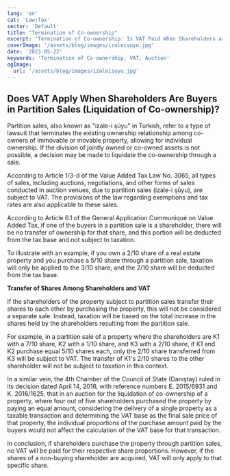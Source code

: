```yaml
---
lang: 'en'
cat: 'Law;Tax'
sector: 'Default'
title: "Termination of Co-ownership"
excerpt: "Termination of Co-ownership: Is VAT Paid When Shareholders are Buyers in Sales?"
coverImage: '/assets/blog/images/izaleisuyu.jpg'
date: '2023-05-22'
keywords: 'Termination of Co-ownership, VAT, Auction'
ogImage:
  url: '/assets/blog/images/izaleisuyu.jpg'
---
```


## Does VAT Apply When Shareholders Are Buyers in Partition Sales (Liquidation of Co-ownership)?

Partition sales, also known as "izale-i şüyu" in Turkish, refer to a type of lawsuit that terminates the existing ownership relationship among co-owners of immovable or movable property, allowing for individual ownership. If the division of jointly owned or co-owned assets is not possible, a decision may be made to liquidate the co-ownership through a sale.

According to Article 1/3-d of the Value Added Tax Law No. 3065, all types of sales, including auctions, negotiations, and other forms of sales conducted in auction venues, due to partition sales (izale-i şüyu), are subject to VAT. The provisions of the law regarding exemptions and tax rates are also applicable to these sales.

According to Article 6.1 of the General Application Communiqué on Value Added Tax, if one of the buyers in a partition sale is a shareholder, there will be no transfer of ownership for that share, and this portion will be deducted from the tax base and not subject to taxation.

To illustrate with an example, if you own a 2/10 share of a real estate property and you purchase a 5/10 share through a partition sale, taxation will only be applied to the 3/10 share, and the 2/10 share will be deducted from the tax base.

**Transfer of Shares Among Shareholders and VAT**

If the shareholders of the property subject to partition sales transfer their shares to each other by purchasing the property, this will not be considered a separate sale. Instead, taxation will be based on the total increase in the shares held by the shareholders resulting from the partition sale.

For example, in a partition sale of a property where the shareholders are K1 with a 7/10 share, K2 with a 1/10 share, and K3 with a 2/10 share, if K1 and K2 purchase equal 5/10 shares each, only the 2/10 share transferred from K3 will be subject to VAT. The transfer of K1's 2/10 shares to the other shareholder will not be subject to taxation in this context.

In a similar vein, the 4th Chamber of the Council of State (Danıştay) ruled in its decision dated April 14, 2016, with reference numbers E. 2015/6931 and K. 2016/1625, that in an auction for the liquidation of co-ownership of a property, where four out of five shareholders purchased the property by paying an equal amount, considering the delivery of a single property as a taxable transaction and determining the VAT base as the final sale price of that property, the individual proportions of the purchase amount paid by the buyers would not affect the calculation of the VAT base for that transaction.

In conclusion, if shareholders purchase the property through partition sales, no VAT will be paid for their respective share proportions. However, if the shares of a non-buying shareholder are acquired, VAT will only apply to that specific share.